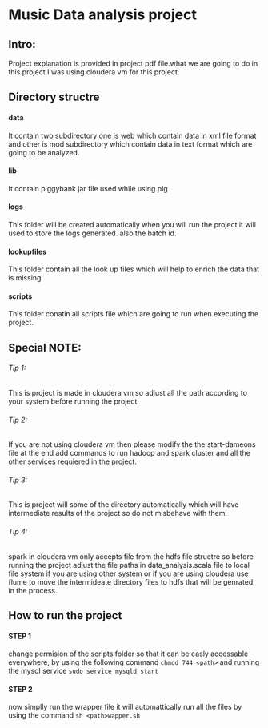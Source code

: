 # Music Data analysis project
## Intro:
Project explanation is provided in project pdf file.what we are going to do in this project.I was using cloudera vm for this project.

## Directory structre
#### data 
It contain two subdirectory one is web which contain data in xml file format and other is mod subdirectory which contain data in text format which are going to be analyzed.
#### lib
It contain piggybank jar file used while using pig 
#### logs 
This folder will be created automatically when you will run the project it will used to store the logs generated. also the batch id.
#### lookupfiles
This folder contain all the look up files which will help to enrich the data that is missing
#### scripts
This folder conatin all scripts file which are going to run when executing the project.

## Special NOTE:
###### Tip 1:
This is project is made in cloudera vm so adjust all the path according to your system before running the project.
###### Tip 2:
If you are not using cloudera vm then please modify the the start-dameons file at the end add commands to run hadoop and spark cluster and all the other services requiered in the project.
###### Tip 3:
This is project will some of the directory automatically  which will have intermediate results of the project so do not misbehave with them.
###### Tip 4:
spark in cloudera vm only accepts file from the hdfs file structre so before running the project adjust the file paths in data_analysis.scala file to local file system if you are using other system or if you are using cloudera use flume to move the intermideate directory files to hdfs that will be genrated in the process.

## How to run the project

#### STEP 1
change permision of the scripts folder so that it can be easly accessable everywhere, by using the following command `chmod 744 <path>`
and running the mysql service `sudo service mysqld start`

#### STEP 2
now simplly run the wrapper file it will automattically run all the files by using the command `sh <path>wapper.sh`

